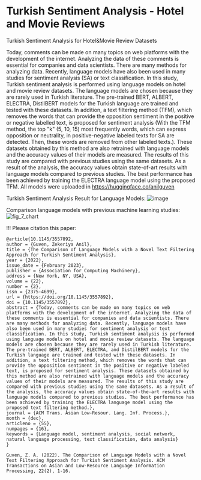 # Turkish Sentiment Analysis - Hotel and Movie Reviews
Turkish Sentiment Analysis for Hotel&amp;Movie Review Datasets

Today, comments can be made on many topics on web platforms with the development of the internet. Analyzing the data of these comments is essential for companies and data
scientists. There are many methods for analyzing data. Recently, language models have also been used in many studies for sentiment analysis (SA) or text classification. 
In this study, Turkish sentiment analysis is performed using language models on hotel and movie review datasets. The language models are chosen because they are rarely 
used in Turkish literature. The pre-trained BERT, ALBERT, ELECTRA, DistilBERT models for the Turkish language are trained and tested with these datasets. In addition, a 
text filtering method (TFM), which removes the words that can provide the opposition sentiment in the positive or negative labelled text, is proposed for sentiment analysis 
(With the TFM method, the top "k" (5, 10, 15) most frequently words, which can express opposition or neutrality, in positive-negative labeled texts for SA are detected. 
Then, these words are removed from other labeled texts.). These datasets obtained by this method are also retrained with language models and the accuracy values of their 
models are measured. The results of this study are compared with previous studies using the same datasets. As a result of the analysis, the accuracy values obtain 
state-of-art results with language models compared to previous studies. The best performance has been achieved by training the ELECTRA language model using the proposed 
TFM. All models were uploaded in https://huggingface.co/anilguven

Turkish Sentiment Analysis Result for Language Models:
![image](https://user-images.githubusercontent.com/17703776/208764199-1f1f2685-567c-45fa-a775-1df4da2b2934.png)

Comparison language models with previous machine learning studies:
![fig_7_chart](https://user-images.githubusercontent.com/17703776/208764385-e3e7c7ca-0a21-4b6b-b931-3a1c3c9b6c41.png)

!!! Please citation this paper: 
```
@article{10.1145/3557892,
author = {Guven, Zekeriya Anil},
title = {The Comparison of Language Models with a Novel Text Filtering Approach for Turkish Sentiment Analysis},
year = {2022},
issue_date = {February 2023},
publisher = {Association for Computing Machinery},
address = {New York, NY, USA},
volume = {22},
number = {2},
issn = {2375-4699},
url = {https://doi.org/10.1145/3557892},
doi = {10.1145/3557892},
abstract = {Today, comments can be made on many topics on web platforms with the development of the internet. Analyzing the data of these comments is essential for companies and data scientists. There are many methods for analyzing data. Recently, language models have also been used in many studies for sentiment analysis or text classification. In this study, Turkish sentiment analysis is performed using language models on hotel and movie review datasets. The language models are chosen because they are rarely used in Turkish literature. The pre-trained BERT, ALBERT, ELECTRA, and DistilBERT models for the Turkish language are trained and tested with these datasets. In addition, a text filtering method, which removes the words that can provide the opposition sentiment in the positive or negative labeled text, is proposed for sentiment analysis. These datasets obtained by this method are also retrained with language models and the accuracy values of their models are measured. The results of this study are compared with previous studies using the same datasets. As a result of the analysis, the accuracy values obtain state-of-the-art results with language models compared to previous studies. The best performance has been achieved by training the ELECTRA language model using the proposed text filtering method.},
journal = {ACM Trans. Asian Low-Resour. Lang. Inf. Process.},
month = {dec},
articleno = {55},
numpages = {16},
keywords = {Language model, sentiment analysis, social network, natural language processing, text classification, data analysis}
}
```
```
Guven, Z. A. (2022). The Comparison of Language Models with a Novel Text Filtering Approach for Turkish Sentiment Analysis. ACM Transactions on Asian and Low-Resource Language Information Processing, 22(2), 1-16.
```
